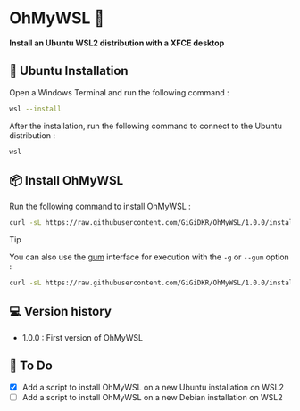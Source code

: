 # OhMyWSL 🐧

**Install an Ubuntu WSL2 distribution with a XFCE desktop**

## 🐧 Ubuntu Installation

Open a Windows Terminal and run the following command :

```bash
wsl --install
```

After the installation, run the following command to connect to the Ubuntu distribution :
```bash
wsl
```

## 📦 Install OhMyWSL

Run the following command to install OhMyWSL :

```bash
curl -sL https://raw.githubusercontent.com/GiGiDKR/OhMyWSL/1.0.0/install.sh -o install.sh && chmod +x install.sh && ./install.sh
```

> [!TIP]
> You can also use the [gum](https://github.com/charmbracelet/gum) interface for execution with the `-g` or `--gum` option :
> ```bash
> curl -sL https://raw.githubusercontent.com/GiGiDKR/OhMyWSL/1.0.0/install.sh -o install.sh && chmod +x install.sh && ./install.sh --gum
> ```

## 💻 Version history

- 1.0.0 : First version of OhMyWSL

## 📖 To Do

- [X] Add a script to install OhMyWSL on a new Ubuntu installation on WSL2
- [ ] Add a script to install OhMyWSL on a new Debian installation on WSL2